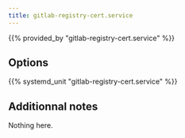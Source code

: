 ```yaml
---
title: gitlab-registry-cert.service
---
```


{{% provided_by "gitlab-registry-cert.service" %}}

## Options

{{% systemd_unit "gitlab-registry-cert.service" %}}

## Additionnal notes

Nothing here.